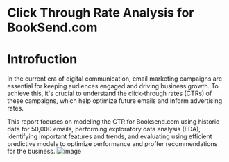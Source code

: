 # Click Through Rate Analysis for BookSend.com

# Introfuction

In the current era of digital communication, email marketing campaigns are essential for keeping audiences engaged and driving business growth. To achieve this, it's crucial to understand the click-through rates (CTRs) of these campaigns, which help optimize future emails and inform advertising rates.  

This report focuses on modeling the CTR for Booksend.com using historic data for 50,000 emails, performing exploratory data analysis (EDA), identifying important features and trends, and evaluating using efficient predictive models to optimize performance and proffer recommendations for the business.
![image](https://github.com/Moyoshabz/Click_Through_Rate_Analysis_BookSend_com/assets/109543619/40a4eb71-ddd0-4d0f-aa2f-0756b93cfbfc)

